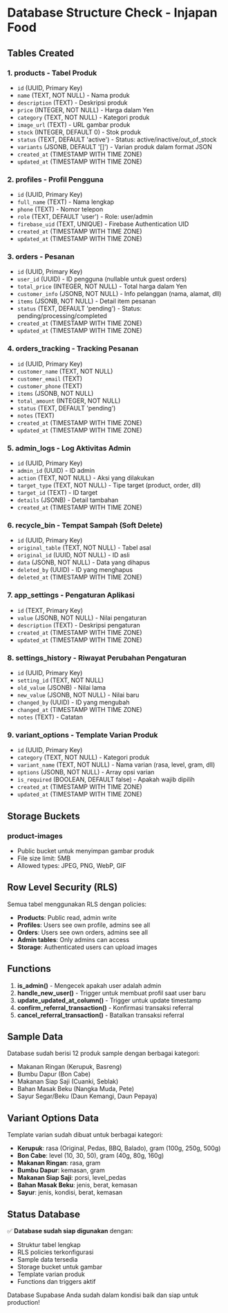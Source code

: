 # Database Structure Check - Injapan Food

## Tables Created

### 1. **products** - Tabel Produk
- `id` (UUID, Primary Key)
- `name` (TEXT, NOT NULL) - Nama produk
- `description` (TEXT) - Deskripsi produk
- `price` (INTEGER, NOT NULL) - Harga dalam Yen
- `category` (TEXT, NOT NULL) - Kategori produk
- `image_url` (TEXT) - URL gambar produk
- `stock` (INTEGER, DEFAULT 0) - Stok produk
- `status` (TEXT, DEFAULT 'active') - Status: active/inactive/out_of_stock
- `variants` (JSONB, DEFAULT '[]') - Varian produk dalam format JSON
- `created_at` (TIMESTAMP WITH TIME ZONE)
- `updated_at` (TIMESTAMP WITH TIME ZONE)

### 2. **profiles** - Profil Pengguna
- `id` (UUID, Primary Key)
- `full_name` (TEXT) - Nama lengkap
- `phone` (TEXT) - Nomor telepon
- `role` (TEXT, DEFAULT 'user') - Role: user/admin
- `firebase_uid` (TEXT, UNIQUE) - Firebase Authentication UID
- `created_at` (TIMESTAMP WITH TIME ZONE)
- `updated_at` (TIMESTAMP WITH TIME ZONE)

### 3. **orders** - Pesanan
- `id` (UUID, Primary Key)
- `user_id` (UUID) - ID pengguna (nullable untuk guest orders)
- `total_price` (INTEGER, NOT NULL) - Total harga dalam Yen
- `customer_info` (JSONB, NOT NULL) - Info pelanggan (nama, alamat, dll)
- `items` (JSONB, NOT NULL) - Detail item pesanan
- `status` (TEXT, DEFAULT 'pending') - Status: pending/processing/completed
- `created_at` (TIMESTAMP WITH TIME ZONE)
- `updated_at` (TIMESTAMP WITH TIME ZONE)

### 4. **orders_tracking** - Tracking Pesanan
- `id` (UUID, Primary Key)
- `customer_name` (TEXT, NOT NULL)
- `customer_email` (TEXT)
- `customer_phone` (TEXT)
- `items` (JSONB, NOT NULL)
- `total_amount` (INTEGER, NOT NULL)
- `status` (TEXT, DEFAULT 'pending')
- `notes` (TEXT)
- `created_at` (TIMESTAMP WITH TIME ZONE)
- `updated_at` (TIMESTAMP WITH TIME ZONE)

### 5. **admin_logs** - Log Aktivitas Admin
- `id` (UUID, Primary Key)
- `admin_id` (UUID) - ID admin
- `action` (TEXT, NOT NULL) - Aksi yang dilakukan
- `target_type` (TEXT, NOT NULL) - Tipe target (product, order, dll)
- `target_id` (TEXT) - ID target
- `details` (JSONB) - Detail tambahan
- `created_at` (TIMESTAMP WITH TIME ZONE)

### 6. **recycle_bin** - Tempat Sampah (Soft Delete)
- `id` (UUID, Primary Key)
- `original_table` (TEXT, NOT NULL) - Tabel asal
- `original_id` (UUID, NOT NULL) - ID asli
- `data` (JSONB, NOT NULL) - Data yang dihapus
- `deleted_by` (UUID) - ID yang menghapus
- `deleted_at` (TIMESTAMP WITH TIME ZONE)

### 7. **app_settings** - Pengaturan Aplikasi
- `id` (TEXT, Primary Key)
- `value` (JSONB, NOT NULL) - Nilai pengaturan
- `description` (TEXT) - Deskripsi pengaturan
- `created_at` (TIMESTAMP WITH TIME ZONE)
- `updated_at` (TIMESTAMP WITH TIME ZONE)

### 8. **settings_history** - Riwayat Perubahan Pengaturan
- `id` (UUID, Primary Key)
- `setting_id` (TEXT, NOT NULL)
- `old_value` (JSONB) - Nilai lama
- `new_value` (JSONB, NOT NULL) - Nilai baru
- `changed_by` (UUID) - ID yang mengubah
- `changed_at` (TIMESTAMP WITH TIME ZONE)
- `notes` (TEXT) - Catatan

### 9. **variant_options** - Template Varian Produk
- `id` (UUID, Primary Key)
- `category` (TEXT, NOT NULL) - Kategori produk
- `variant_name` (TEXT, NOT NULL) - Nama varian (rasa, level, gram, dll)
- `options` (JSONB, NOT NULL) - Array opsi varian
- `is_required` (BOOLEAN, DEFAULT false) - Apakah wajib dipilih
- `created_at` (TIMESTAMP WITH TIME ZONE)
- `updated_at` (TIMESTAMP WITH TIME ZONE)

## Storage Buckets

### **product-images**
- Public bucket untuk menyimpan gambar produk
- File size limit: 5MB
- Allowed types: JPEG, PNG, WebP, GIF

## Row Level Security (RLS)

Semua tabel menggunakan RLS dengan policies:
- **Products**: Public read, admin write
- **Profiles**: Users see own profile, admins see all
- **Orders**: Users see own orders, admins see all
- **Admin tables**: Only admins can access
- **Storage**: Authenticated users can upload images

## Functions

1. **is_admin()** - Mengecek apakah user adalah admin
2. **handle_new_user()** - Trigger untuk membuat profil saat user baru
3. **update_updated_at_column()** - Trigger untuk update timestamp
4. **confirm_referral_transaction()** - Konfirmasi transaksi referral
5. **cancel_referral_transaction()** - Batalkan transaksi referral

## Sample Data

Database sudah berisi 12 produk sample dengan berbagai kategori:
- Makanan Ringan (Kerupuk, Basreng)
- Bumbu Dapur (Bon Cabe)
- Makanan Siap Saji (Cuanki, Seblak)
- Bahan Masak Beku (Nangka Muda, Pete)
- Sayur Segar/Beku (Daun Kemangi, Daun Pepaya)

## Variant Options Data

Template varian sudah dibuat untuk berbagai kategori:
- **Kerupuk**: rasa (Original, Pedas, BBQ, Balado), gram (100g, 250g, 500g)
- **Bon Cabe**: level (10, 30, 50), gram (40g, 80g, 160g)
- **Makanan Ringan**: rasa, gram
- **Bumbu Dapur**: kemasan, gram
- **Makanan Siap Saji**: porsi, level_pedas
- **Bahan Masak Beku**: jenis, berat, kemasan
- **Sayur**: jenis, kondisi, berat, kemasan

## Status Database

✅ **Database sudah siap digunakan** dengan:
- Struktur tabel lengkap
- RLS policies terkonfigurasi
- Sample data tersedia
- Storage bucket untuk gambar
- Template varian produk
- Functions dan triggers aktif

Database Supabase Anda sudah dalam kondisi baik dan siap untuk production!